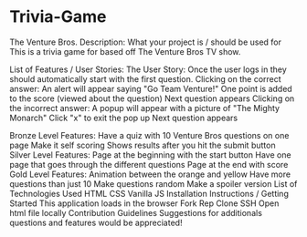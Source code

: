 # Trivia-Game

The Venture Bros.
Description:
What your project is / should be used for
 This is a trivia game for based off The Venture Bros TV show. 

List of Features / User Stories:
The User Story:
Once the user logs in they should automatically start with the first question. 
Clicking on the correct answer: 
An alert will appear saying "Go Team Venture!"
One point is added to the score (viewed about the question)
 Next question appears 
 Clicking on the incorrect answer: 
A popup will appear with a picture of "The Mighty Monarch"
 Click "x" to exit the pop up 
 Next question appears 

 
Bronze Level Features:
Have a quiz with 10 Venture Bros questions on one page 
Make it self scoring 
 Shows results after you hit the submit button 
Silver Level Features:
Page at the beginning with the start button
Have one page that goes through the different questions
Page at the end with score
Gold Level Features:
Animation between the orange and yellow 
 Have more questions than just 10
Make questions random
Make a spoiler version
List of Technologies Used
HTML
CSS
Vanilla JS
Installation Instructions / Getting Started
This application loads in the browser
Fork Rep
Clone SSH
Open html file locally
Contribution Guidelines
Suggestions for additionals questions and features would be appreciated!

